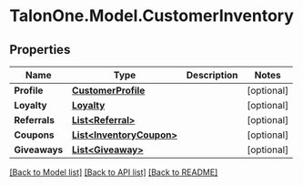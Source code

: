 # TalonOne.Model.CustomerInventory
## Properties

Name | Type | Description | Notes
------------ | ------------- | ------------- | -------------
**Profile** | [**CustomerProfile**](CustomerProfile.md) |  | [optional] 
**Loyalty** | [**Loyalty**](Loyalty.md) |  | [optional] 
**Referrals** | [**List&lt;Referral&gt;**](Referral.md) |  | [optional] 
**Coupons** | [**List&lt;InventoryCoupon&gt;**](InventoryCoupon.md) |  | [optional] 
**Giveaways** | [**List&lt;Giveaway&gt;**](Giveaway.md) |  | [optional] 

[[Back to Model list]](../README.md#documentation-for-models) [[Back to API list]](../README.md#documentation-for-api-endpoints) [[Back to README]](../README.md)

